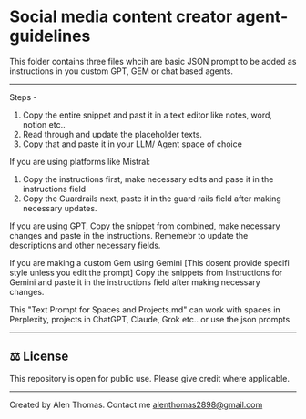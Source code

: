 # Social media content creator agent- guidelines

This folder contains three files whcih are basic JSON prompt to be added as instructions in you custom GPT, GEM or chat based agents.

---
Steps -
1. Copy the entire snippet and past it in a text editor like notes, word, notion etc..
2. Read through and update the placeholder texts.
3. Copy that and paste it in your LLM/ Agent space of choice

If you are using platforms like Mistral:  
1. Copy the instructions first, make necessary edits and pase it in the instructions field
2. Copy the Guardrails next, paste it in the guard rails field after making necessary updates.

If you are using GPT,
Copy the snippet from combined, make necessary changes and paste in the instructions. Rememebr to update the descriptions and other necessary fields.

If you are making a custom Gem using Gemini [This dosent provide specifi style unless you edit the prompt]
Copy the snippets from Instructions for Gemini and paste it in the instructions field after making necessary changes.

This "Text Prompt for Spaces and Projects.md" can work with spaces in Perplexity, projects in ChatGPT, Claude, Grok etc.. or use the json prompts

---

## ⚖️ License

This repository is open for public use. Please give credit where applicable.  

---

Created by Alen Thomas.
Contact me alenthomas2898@gmail.com
